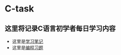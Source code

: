 # C-task
## 这里将记录C语言初学者每日学习内容
- 这里是[学习笔记](https://github.com/handsomexw/C-task/tree/master/class_test)
- 这里是[编程习题](https://github.com/handsomexw/C-task/tree/master/class_test)
